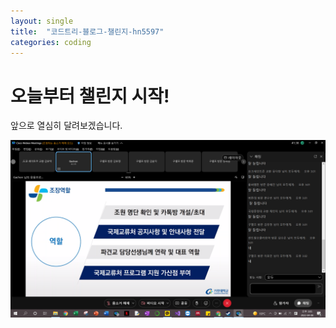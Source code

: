 ```yaml
---
layout: single
title:  "코드트리-블로그-챌린지-hn5597"
categories: coding
---
```


# 오늘부터 챌린지 시작!

앞으로 열심히 달려보겠습니다.

![스크린샷(173)](../images/2023-09-08-코드트리-블로그-챌린지-hn5597/스크린샷(173).png)
